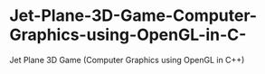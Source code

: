 # Jet-Plane-3D-Game-Computer-Graphics-using-OpenGL-in-C-
Jet Plane 3D Game (Computer Graphics using OpenGL in C++)
